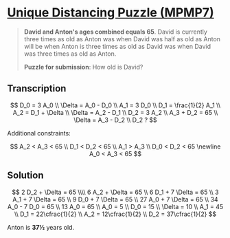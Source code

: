 # [Unique Distancing Puzzle (MPMP7)](https://www.think-maths.co.uk/uniquedistance)

> **David and Anton's ages combined equals 65**. David is currently three times as old as Anton was when David was half as old as Anton will be when Anton is three times as old as David was when David was three times as old as Anton.
>
> **Puzzle for submission**: How old is David?

## Transcription

$$
D_0 = 3 A_0 \\
\Delta = A_0 - D_0 \\
A_1 = 3 D_0 \\
D_1 = \frac{1}{2} A_1 \\
A_2 = D_1 + \Delta \\
\Delta = A_2 - D_1 \\
D_2 = 3 A_2 \\
A_3 + D_2 = 65 \\
\Delta = A_3 - D_2 \\
D_2 ?
$$

Additional constraints:

$$
A_2 < A_3 < 65 \\
D_1 < D_2 < 65 \\
A_1 > A_3 \\
D_0 < D_2 < 65 \newline
A_0 < A_3 < 65
$$

## Solution

$$
2 D_2 + \Delta = 65 \\\\
6 A_2 + \Delta = 65 \\
6 D_1 + 7 \Delta = 65 \\
3 A_1 + 7 \Delta = 65 \\
9 D_0 + 7 \Delta = 65 \\
27 A_0 + 7 \Delta = 65 \\
34 A_0 - 7 D_0 = 65 \\
13 A_0 = 65 \\
A_0 = 5 \\
D_0 = 15 \\
\Delta = 10 \\
A_1 = 45 \\
D_1 = 22\cfrac{1}{2} \\
A_2 = 12\cfrac{1}{2} \\
D_2 = 37\cfrac{1}{2}
$$

Anton is **37½** years old.
